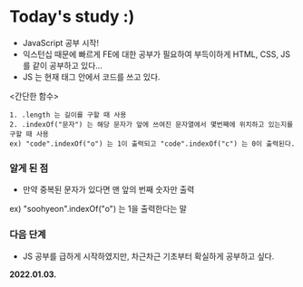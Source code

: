 # Today's study :)
- JavaScript 공부 시작!
- 익스턴십 때문에 빠르게 FE에 대한 공부가 필요하여 부득이하게 HTML, CSS, JS 를 같이 공부하고 있다...
- JS 는 현재 <script></script> 태그 안에서 코드를 쓰고 있다.

<간단한 함수>

    1. .length 는 길이를 구할 때 사용
    2. .indexOf("문자") 는 해당 문자가 앞에 쓰여진 문자열에서 몇번째에 위치하고 있는지를 구할 때 사용
    ex) "code".indexOf("o") 는 1이 출력되고 "code".indexOf("c") 는 0이 출력된다.
    
    
### 알게 된 점
- 만약 중복된 문자가 있다면 맨 앞의 번째 숫자만 출력

ex) "soohyeon".indexOf("o") 는 1을 출력한다는 말

### 다음 단계
- JS 공부를 급하게 시작하였지만, 차근차근 기초부터 확실하게 공부하고 싶다.

**2022.01.03.**
